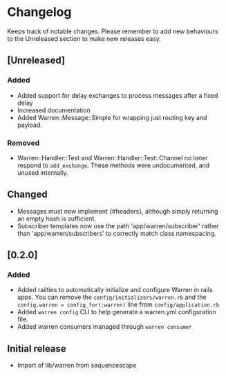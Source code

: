 # Changelog

Keeps track of notable changes. Please remember to add new behaviours to the
Unreleased section to make new releases easy.

## [Unreleased]

### Added

- Added support for delay exchanges to process messages after a fixed delay
- Increased documentation
- Added Warren::Message::Simple for wrapping just routing key and payload.

### Removed

- Warren::Handler::Test and Warren::Handler::Test::Channel no loner respond to
  `add_exchange`. These methods were undocumented, and unused internally.

## Changed

- Messages must now implement {#headers}, although simply returning an empty
  hash is sufficient.
- Subscriber templates now use the path 'app/warren/subscriber' rather than
  'app/warren/subscribers' to correctly match class namespacing.

## [0.2.0]

### Added

- Added railties to automatically initialize and configure Warren in rails apps.
  You can remove the `config/initializers/warren.rb` and the `config.warren = config_for(:warren)`
  line from `config/application.rb`
- Added `warren config` CLI to help generate a warren.yml configuration file.
- Added warren consumers managed through `warren consumer`

## Initial release

- Import of lib/warren from sequencescape
